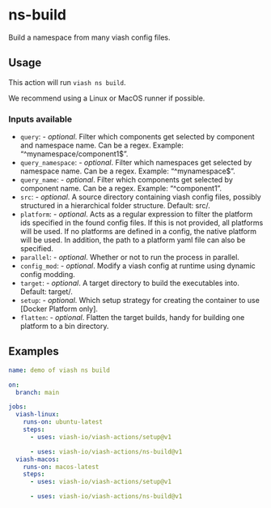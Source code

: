 ns-build
================

Build a namespace from many viash config files.

## Usage

This action will run `viash ns build`.

We recommend using a Linux or MacOS runner if possible.

### Inputs available

- `query`: - *optional*. Filter which components get selected by
  component and namespace name. Can be a regex. Example:
  “^mynamespace/component1\$”.
- `query_namespace`: - *optional*. Filter which namespaces get selected
  by namespace name. Can be a regex. Example: “^mynamespace\$”.
- `query_name`: - *optional*. Filter which components get selected by
  component name. Can be a regex. Example: “^component1”.
- `src`: - *optional*. A source directory containing viash config files,
  possibly structured in a hierarchical folder structure. Default: src/.
- `platform`: - *optional*. Acts as a regular expression to filter the
  platform ids specified in the found config files. If this is not
  provided, all platforms will be used. If no platforms are defined in a
  config, the native platform will be used. In addition, the path to a
  platform yaml file can also be specified.
- `parallel`: - *optional*. Whether or not to run the process in
  parallel.
- `config_mod`: - *optional*. Modify a viash config at runtime using
  dynamic config modding.
- `target`: - *optional*. A target directory to build the executables
  into. Default: target/.
- `setup`: - *optional*. Which setup strategy for creating the container
  to use \[Docker Platform only\].
- `flatten`: - *optional*. Flatten the target builds, handy for building
  one platform to a bin directory.

## Examples

``` yaml
name: demo of viash ns build

on: 
  branch: main

jobs:
  viash-linux:
    runs-on: ubuntu-latest
    steps:
      - uses: viash-io/viash-actions/setup@v1

      - uses: viash-io/viash-actions/ns-build@v1
  viash-macos:
    runs-on: macos-latest
    steps:
      - uses: viash-io/viash-actions/setup@v1

      - uses: viash-io/viash-actions/ns-build@v1
```
